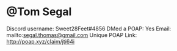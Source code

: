 # @Tom Segal

Discord username: Sweet28Feet#4856
DMed a POAP: Yes
Email: mailto:segal.thomas@gmail.com
Unique POAP Link: http://poap.xyz/claim/jti64i